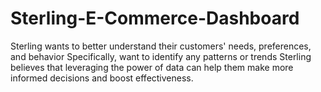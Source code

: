 # Sterling-E-Commerce-Dashboard
Sterling wants to better understand their customers' needs, preferences, and behavior Specifically, want to identify any patterns or trends Sterling believes that leveraging the power of data can help them make more informed decisions and boost effectiveness.
